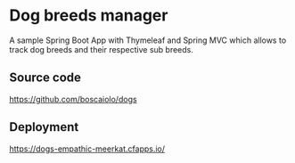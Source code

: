 # Dog breeds manager

A sample Spring Boot App with Thymeleaf and Spring MVC which allows to track dog breeds and their respective sub breeds.


## Source code

https://github.com/boscaiolo/dogs

## Deployment

https://dogs-empathic-meerkat.cfapps.io/